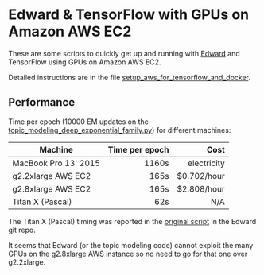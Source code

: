 # Edward & TensorFlow with GPUs on Amazon AWS EC2

These are some scripts to quickly get up and running with [Edward](http://edwardlib.org/) and TensorFlow using GPUs on Amazon AWS EC2.

Detailed instructions are in the file [setup_aws_for_tensorflow_and_docker](https://github.com/robertfeldt/edward_tensorflow_gpu/blob/master/amazon_aws/setup_aws_for_tensorflow_and_docker).

## Performance

Time per epoch (10000 EM updates on the [topic_modeling_deep_exponential_family.py](https://github.com/robertfeldt/edward_tensorflow_gpu/blob/master/analysis/topic_modeling/topic_modeling_deep_exponential_family.py)) for different machines:

| Machine              | Time per epoch | Cost        |
| -------------------- | --------------:| -----------:|
| MacBook Pro 13' 2015 |          1160s | electricity |
| g2.2xlarge AWS EC2   |           165s | $0.702/hour |
| g2.8xlarge AWS EC2   |           165s | $2.808/hour |
| Titan X (Pascal)     |            62s |         N/A |

The Titan X (Pascal) timing was reported in the [original script](https://github.com/blei-lab/edward/blob/master/examples/deep_exponential_family.py) in the Edward git repo.

It seems that Edward (or the topic modeling code) cannot exploit the many GPUs on the g2.8xlarge AWS instance so no need to go for that one over g2.2xlarge.